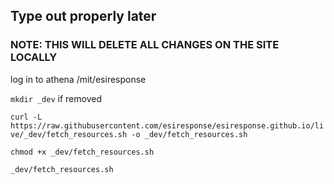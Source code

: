 ## Type out properly later

### NOTE: THIS WILL DELETE ALL CHANGES ON THE SITE LOCALLY

log in to athena /mit/esiresponse

`mkdir _dev` if removed

`curl -L https://raw.githubusercontent.com/esiresponse/esiresponse.github.io/live/_dev/fetch_resources.sh -o _dev/fetch_resources.sh`

`chmod +x _dev/fetch_resources.sh`

`_dev/fetch_resources.sh`
